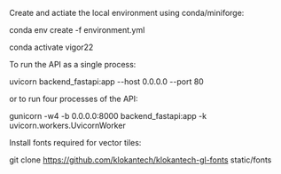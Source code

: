 Create and actiate the local environment using conda/miniforge:

conda env create -f environment.yml

conda activate vigor22

To run the API as a single process:

uvicorn backend_fastapi:app --host 0.0.0.0 --port 80

or to run four processes of the API:

gunicorn -w4 -b 0.0.0.0:8000 backend_fastapi:app -k uvicorn.workers.UvicornWorker

Install fonts required for vector tiles:

git clone https://github.com/klokantech/klokantech-gl-fonts static/fonts
